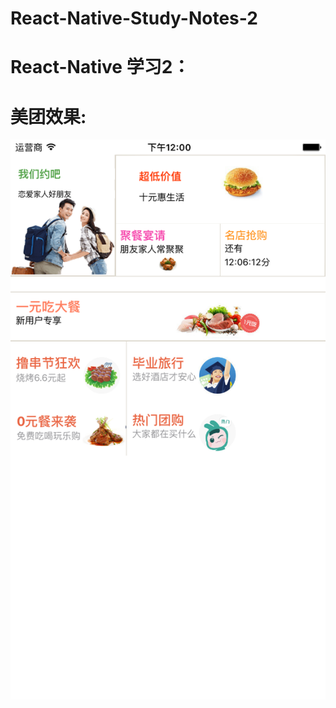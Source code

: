 # React-Native-Study-Notes-2
# React-Native 学习2：
# 美团效果:
   ![image](https://github.com/yangxiaoping-computer/React-Native-Study-Notes-2/raw/master/HelloWorld/meituan.png)
